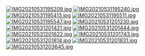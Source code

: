 [![IMG20210531195209.jpg](https://github.com/uploadimagefree/2021/blob/main/IMG20210531195209.jpg?raw=true)](https://github.com/uploadimagefree/2021/blob/main/IMG20210531195209.jpg?raw=true)
[![IMG20210531195240.jpg](https://github.com/uploadimagefree/2021/blob/main/IMG20210531195240.jpg?raw=true)](https://github.com/uploadimagefree/2021/blob/main/IMG20210531195240.jpg?raw=true)
[![IMG20210531195413.jpg](https://github.com/uploadimagefree/2021/blob/main/IMG20210531195413.jpg?raw=true)](https://github.com/uploadimagefree/2021/blob/main/IMG20210531195413.jpg?raw=true)
[![IMG20210531195511.jpg](https://github.com/uploadimagefree/2021/blob/main/IMG20210531195511.jpg?raw=true)](https://github.com/uploadimagefree/2021/blob/main/IMG20210531195511.jpg?raw=true)
[![IMG20210531195547.jpg](https://github.com/uploadimagefree/2021/blob/main/IMG20210531195547.jpg?raw=true)](https://github.com/uploadimagefree/2021/blob/main/IMG20210531195547.jpg?raw=true)
[![IMG20210531201230.jpg](https://github.com/uploadimagefree/2021/blob/main/IMG20210531201230.jpg?raw=true)](https://github.com/uploadimagefree/2021/blob/main/IMG20210531201230.jpg?raw=true)
[![IMG20210531201421.jpg](https://github.com/uploadimagefree/2021/blob/main/IMG20210531201421.jpg?raw=true)](https://github.com/uploadimagefree/2021/blob/main/IMG20210531201421.jpg?raw=true)
[![IMG20210531201444.jpg](https://github.com/uploadimagefree/2021/blob/main/IMG20210531201444.jpg?raw=true)](https://github.com/uploadimagefree/2021/blob/main/IMG20210531201444.jpg?raw=true)
[![IMG20210531201622.jpg](https://github.com/uploadimagefree/2021/blob/main/IMG20210531201622.jpg?raw=true)](https://github.com/uploadimagefree/2021/blob/main/IMG20210531201622.jpg?raw=true)
[![IMG20210531201743.jpg](https://github.com/uploadimagefree/2021/blob/main/IMG20210531201743.jpg?raw=true)](https://github.com/uploadimagefree/2021/blob/main/IMG20210531201743.jpg?raw=true)
[![IMG20210531201814.jpg](https://github.com/uploadimagefree/2021/blob/main/IMG20210531201814.jpg?raw=true)](https://github.com/uploadimagefree/2021/blob/main/IMG20210531201814.jpg?raw=true)
[![IMG20210531201831.jpg](https://github.com/uploadimagefree/2021/blob/main/IMG20210531201831.jpg?raw=true)](https://github.com/uploadimagefree/2021/blob/main/IMG20210531201831.jpg?raw=true)
[![IMG20210531203645.jpg](https://github.com/uploadimagefree/2021/blob/main/IMG20210531203645.jpg?raw=true)](https://github.com/uploadimagefree/2021/blob/main/IMG20210531203645.jpg?raw=true)
